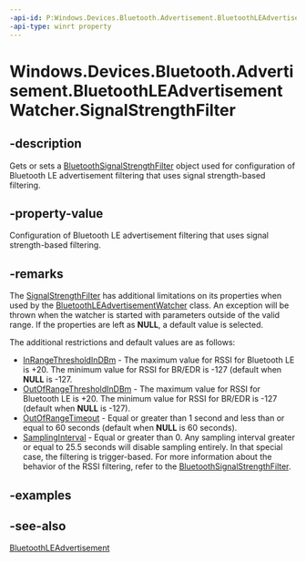 ----api-id: P:Windows.Devices.Bluetooth.Advertisement.BluetoothLEAdvertisementWatcher.SignalStrengthFilter
-api-type: winrt property
---<!-- Property syntaxpublic Windows.Devices.Bluetooth.BluetoothSignalStrengthFilter SignalStrengthFilter { get;  set; }--># Windows.Devices.Bluetooth.Advertisement.BluetoothLEAdvertisementWatcher.SignalStrengthFilter## -descriptionGets or sets a [BluetoothSignalStrengthFilter](../windows.devices.bluetooth/bluetoothsignalstrengthfilter.md) object used for configuration of Bluetooth LE advertisement filtering that uses signal strength-based filtering.## -property-valueConfiguration of Bluetooth LE advertisement filtering that uses signal strength-based filtering.## -remarksThe [SignalStrengthFilter](bluetoothleadvertisementwatcher_signalstrengthfilter.md) has additional limitations on its properties when used by the [BluetoothLEAdvertisementWatcher](bluetoothleadvertisementwatcher.md) class. An exception will be thrown when the watcher is started with parameters outside of the valid range. If the properties are left as **NULL**, a default value is selected.The additional restrictions and default values are as follows:+ [InRangeThresholdInDBm](../windows.devices.bluetooth/bluetoothsignalstrengthfilter_inrangethresholdindbm.md) - The maximum value for RSSI for Bluetooth LE is +20. The minimum value for RSSI for BR/EDR is -127 (default when **NULL** is -127.+ [OutOfRangeThresholdInDBm](../windows.devices.bluetooth/bluetoothsignalstrengthfilter_outofrangethresholdindbm.md) - The maximum value for RSSI for Bluetooth LE is +20. The minimum value for RSSI for BR/EDR is -127 (default when **NULL** is -127).+ [OutOfRangeTimeout](../windows.devices.bluetooth/bluetoothsignalstrengthfilter_outofrangetimeout.md) - Equal or greater than 1 second and less than or equal to 60 seconds (default when **NULL** is 60 seconds).+ [SamplingInterval](../windows.devices.bluetooth/bluetoothsignalstrengthfilter_samplinginterval.md) - Equal or greater than 0. Any sampling interval greater or equal to 25.5 seconds will disable sampling entirely. In that special case, the filtering is trigger-based. For more information about the behavior of the RSSI filtering, refer to the [BluetoothSignalStrengthFilter](../windows.devices.bluetooth/bluetoothsignalstrengthfilter.md).## -examples## -see-also[BluetoothLEAdvertisement](bluetoothleadvertisement.md)